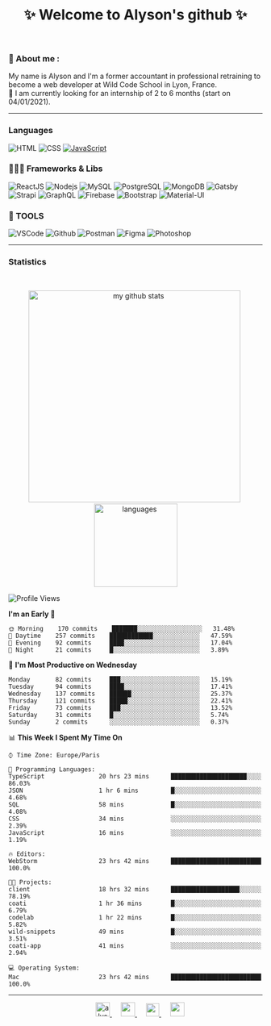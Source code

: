 <h1 align="center">
 ✨ Welcome to Alyson's github ✨
</h1>

<br/>

### 📖 About me :

My name is Alyson and I'm a former accountant in professional retraining to become a web developer at Wild Code School in Lyon, France. <br/>
🎯  I am currently looking for an internship of 2 to 6 months (start on 04/01/2021).

---

### Languages

![HTML](https://img.shields.io/badge/-HTML5-fff?&logo=HTML5)
![CSS](https://img.shields.io/badge/-CSS-fff?&logo=CSS3&logoColor=1572B6)
[![JavaScript](https://img.shields.io/badge/-JavaScript-fff?&logo=JavaScript&logoColor=ddc508)](https://github.com/alyson-b69?tab=repositories&q=&type=&language=javascript)



### 👩🏻‍💻 Frameworks & Libs

![ReactJS](https://img.shields.io/badge/-ReactJS-fff?&logo=React)
![Nodejs](https://img.shields.io/badge/-NodeJs-fff?&logo=node.js)
![MySQL](https://img.shields.io/badge/-MySQL-fff?&logo=MySQL)
![PostgreSQL](https://img.shields.io/badge/-PostgreSQL-fff?&logo=PostgreSQL&logoColor=336791)
![MongoDB](https://img.shields.io/badge/-MongoDB-fff?&logo=MongoDB)
![Gatsby](https://img.shields.io/badge/-Gatsby-fff?&logo=Gatsby&logoColor=8A2BE2)
![Strapi](https://img.shields.io/badge/-Strapi-fff?&logo=Strapi)
![GraphQL](https://img.shields.io/badge/-GraphQL-fff?&logo=GraphQL&logoColor=E10098)
![Firebase](https://img.shields.io/badge/-Firebase-fff?&logo=Firebase)
![Bootstrap](https://img.shields.io/badge/-Bootstrap-fff?&logo=Bootstrap&logoColor=563D7C)
![Material-UI](https://img.shields.io/badge/-MaterialUI-fff?&logo=Material-UI&logoColor=0081CB)

### 🔧 TOOLS

![VSCode](https://img.shields.io/badge/-VSCode-fff?&logo=Visual-studio-code&logoColor=007ACC)
![Github](https://img.shields.io/badge/-Github-fff?&logo=Github&logoColor=181717)
![Postman](https://img.shields.io/badge/-Postman-fff?&logo=Postman)
![Figma](https://img.shields.io/badge/-Figma-fff?&logo=Figma)
![Photoshop](https://img.shields.io/badge/-Photoshop-fff?&logo=Adobe-Photoshop&logoColor=31A8FF)

---

### Statistics

<br>

<p align="center">
<img src="https://github-readme-stats.vercel.app/api?username=alyson-b69&show_icons=true&theme=buefy" alt="my github stats" width="420"/>&nbsp;<img src="https://github-readme-stats.vercel.app/api/top-langs/?username=alyson-b69&layout=compact&theme=buefy" alt="languages" height="165">
</p>

<!--START_SECTION:waka-->
![Profile Views](http://img.shields.io/badge/Profile%20Views-1-blue)

**I'm an Early 🐤** 

```text
🌞 Morning    170 commits    ███████░░░░░░░░░░░░░░░░░░   31.48% 
🌆 Daytime    257 commits    ████████████░░░░░░░░░░░░░   47.59% 
🌃 Evening    92 commits     ████░░░░░░░░░░░░░░░░░░░░░   17.04% 
🌙 Night      21 commits     █░░░░░░░░░░░░░░░░░░░░░░░░   3.89%

```
📅 **I'm Most Productive on Wednesday** 

```text
Monday       82 commits     ███░░░░░░░░░░░░░░░░░░░░░░   15.19% 
Tuesday      94 commits     ████░░░░░░░░░░░░░░░░░░░░░   17.41% 
Wednesday    137 commits    ██████░░░░░░░░░░░░░░░░░░░   25.37% 
Thursday     121 commits    █████░░░░░░░░░░░░░░░░░░░░   22.41% 
Friday       73 commits     ███░░░░░░░░░░░░░░░░░░░░░░   13.52% 
Saturday     31 commits     █░░░░░░░░░░░░░░░░░░░░░░░░   5.74% 
Sunday       2 commits      ░░░░░░░░░░░░░░░░░░░░░░░░░   0.37%

```


📊 **This Week I Spent My Time On** 

```text
⌚︎ Time Zone: Europe/Paris

💬 Programming Languages: 
TypeScript               20 hrs 23 mins      █████████████████████░░░░   86.03% 
JSON                     1 hr 6 mins         █░░░░░░░░░░░░░░░░░░░░░░░░   4.68% 
SQL                      58 mins             █░░░░░░░░░░░░░░░░░░░░░░░░   4.08% 
CSS                      34 mins             ░░░░░░░░░░░░░░░░░░░░░░░░░   2.39% 
JavaScript               16 mins             ░░░░░░░░░░░░░░░░░░░░░░░░░   1.19%

🔥 Editors: 
WebStorm                 23 hrs 42 mins      █████████████████████████   100.0%

🐱‍💻 Projects: 
client                   18 hrs 32 mins      ███████████████████░░░░░░   78.19% 
coati                    1 hr 36 mins        █░░░░░░░░░░░░░░░░░░░░░░░░   6.79% 
codelab                  1 hr 22 mins        █░░░░░░░░░░░░░░░░░░░░░░░░   5.82% 
wild-snippets            49 mins             █░░░░░░░░░░░░░░░░░░░░░░░░   3.51% 
coati-app                41 mins             ░░░░░░░░░░░░░░░░░░░░░░░░░   2.94%

💻 Operating System: 
Mac                      23 hrs 42 mins      █████████████████████████   100.0%

```


<!--END_SECTION:waka-->

---

<p align="center">
  &emsp;
 <a href= "https://codesandbox.io/u/alyson-b69" rel="nofollow" target="_blank">
  <img src="https://api.iconify.design/logos-codesandbox.svg" alt="alyson codesandbox" height="28px" width="28px" />
 </a> 
   &emsp;
  <a href="https://alyson-b.netlify.app" rel="nofollow" target="_blank">
    <img src="https://img.icons8.com/material/256/000000/globe--v1.png" width="28px"/>
  </a>
   &emsp;
  <a href="https://linkedin.com/in/alyson-bernabeu-08249a172" rel="nofollow" target="_blank" >
    <img src="https://img.icons8.com/ios-filled/256/000000/linkedin.svg" width="26px"/>
  </a>
  &emsp;
  <a href= "https://instagram.com/alyson.b69" rel="nofollow" target="_blank">
    <img src="https://img.icons8.com/ios-glyphs/256/000000/instagram-new.svg" width="28px"/>
  </a>
</p>
